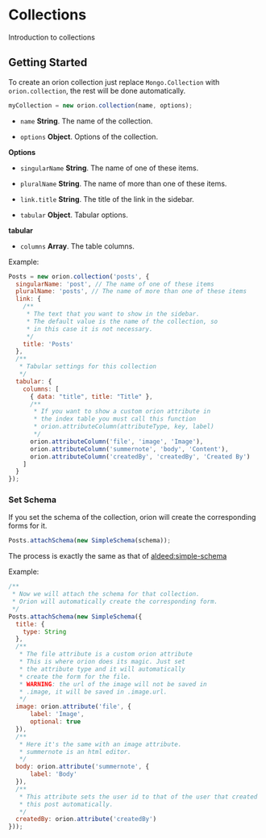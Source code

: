 # Collections

Introduction to collections

## Getting Started

To create an orion collection just replace ```Mongo.Collection``` with ```orion.collection```,
the rest will be done automatically.

```js
myCollection = new orion.collection(name, options);
```

- ```name``` **String**. The name of the collection.

- ```options``` **Object**. Options of the collection.

**Options**

- ```singularName``` **String**. The name of one of these items.

- ```pluralName``` **String**. The name of more than one of these items.

- ```link.title``` **String**. The title of the link in the sidebar.

- ```tabular``` **Object**. Tabular options.

**tabular**

- ```columns``` **Array**. The table columns.


Example:

```js
Posts = new orion.collection('posts', {
  singularName: 'post', // The name of one of these items
  pluralName: 'posts', // The name of more than one of these items
  link: {
    /**
     * The text that you want to show in the sidebar.
     * The default value is the name of the collection, so
     * in this case it is not necessary.
     */
    title: 'Posts'
  },
  /**
   * Tabular settings for this collection
   */
  tabular: {
    columns: [
      { data: "title", title: "Title" },
      /**
       * If you want to show a custom orion attribute in
       * the index table you must call this function
       * orion.attributeColumn(attributeType, key, label)
       */
      orion.attributeColumn('file', 'image', 'Image'),
      orion.attributeColumn('summernote', 'body', 'Content'),
      orion.attributeColumn('createdBy', 'createdBy', 'Created By')
    ]
  }
});
```

### Set Schema

If you set the schema of the collection, orion will create the corresponding forms for it.

```js
Posts.attachSchema(new SimpleSchema(schema));
```

The process is exactly the same as that of [aldeed:simple-schema](https://github.com/aldeed/meteor-simple-schema)

Example:

```js
/**
 * Now we will attach the schema for that collection.
 * Orion will automatically create the corresponding form.
 */
Posts.attachSchema(new SimpleSchema({
  title: {
    type: String
  },
  /**
   * The file attribute is a custom orion attribute
   * This is where orion does its magic. Just set
   * the attribute type and it will automatically
   * create the form for the file.
   * WARNING: the url of the image will not be saved in
   * .image, it will be saved in .image.url.
   */
  image: orion.attribute('file', {
      label: 'Image',
      optional: true
  }),
  /**
   * Here it's the same with an image attribute.
   * summernote is an html editor.
   */
  body: orion.attribute('summernote', {
      label: 'Body'
  }),
  /**
   * This attribute sets the user id to that of the user that created
   * this post automatically.
   */
  createdBy: orion.attribute('createdBy')
}));
```
